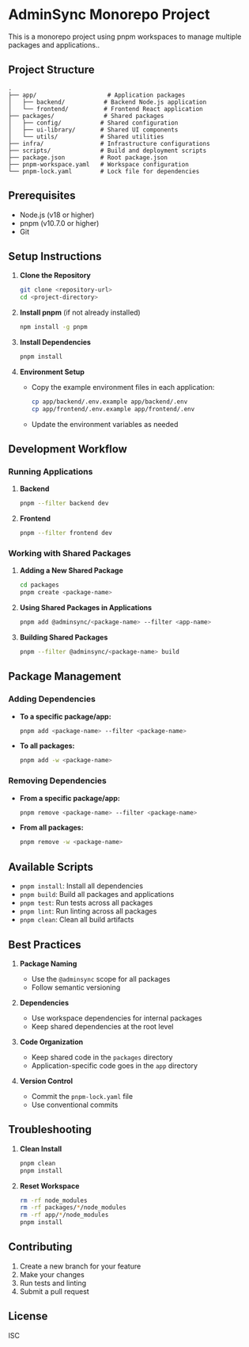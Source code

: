 # AdminSync Monorepo Project

This is a monorepo project using pnpm workspaces to manage multiple packages and applications..

## Project Structure

```
.
├── app/                    # Application packages
│   ├── backend/           # Backend Node.js application
│   └── frontend/          # Frontend React application
├── packages/              # Shared packages
│   ├── config/           # Shared configuration
│   ├── ui-library/       # Shared UI components
│   └── utils/            # Shared utilities
├── infra/                # Infrastructure configurations
├── scripts/              # Build and deployment scripts
├── package.json          # Root package.json
├── pnpm-workspace.yaml   # Workspace configuration
└── pnpm-lock.yaml        # Lock file for dependencies
```

## Prerequisites

- Node.js (v18 or higher)
- pnpm (v10.7.0 or higher)
- Git

## Setup Instructions

1. **Clone the Repository**
   ```bash
   git clone <repository-url>
   cd <project-directory>
   ```

2. **Install pnpm** (if not already installed)
   ```bash
   npm install -g pnpm
   ```

3. **Install Dependencies**
   ```bash
   pnpm install
   ```

4. **Environment Setup**
   - Copy the example environment files in each application:
     ```bash
     cp app/backend/.env.example app/backend/.env
     cp app/frontend/.env.example app/frontend/.env
     ```
   - Update the environment variables as needed

## Development Workflow

### Running Applications

1. **Backend**
   ```bash
   pnpm --filter backend dev
   ```

2. **Frontend**
   ```bash
   pnpm --filter frontend dev
   ```

### Working with Shared Packages

1. **Adding a New Shared Package**
   ```bash
   cd packages
   pnpm create <package-name>
   ```

2. **Using Shared Packages in Applications**
   ```bash
   pnpm add @adminsync/<package-name> --filter <app-name>
   ```

3. **Building Shared Packages**
   ```bash
   pnpm --filter @adminsync/<package-name> build
   ```

## Package Management

### Adding Dependencies

- **To a specific package/app:**
  ```bash
  pnpm add <package-name> --filter <package-name>
  ```

- **To all packages:**
  ```bash
  pnpm add -w <package-name>
  ```

### Removing Dependencies

- **From a specific package/app:**
  ```bash
  pnpm remove <package-name> --filter <package-name>
  ```

- **From all packages:**
  ```bash
  pnpm remove -w <package-name>
  ```

## Available Scripts

- `pnpm install`: Install all dependencies
- `pnpm build`: Build all packages and applications
- `pnpm test`: Run tests across all packages
- `pnpm lint`: Run linting across all packages
- `pnpm clean`: Clean all build artifacts

## Best Practices

1. **Package Naming**
   - Use the `@adminsync` scope for all packages
   - Follow semantic versioning

2. **Dependencies**
   - Use workspace dependencies for internal packages
   - Keep shared dependencies at the root level

3. **Code Organization**
   - Keep shared code in the `packages` directory
   - Application-specific code goes in the `app` directory

4. **Version Control**
   - Commit the `pnpm-lock.yaml` file
   - Use conventional commits

## Troubleshooting

1. **Clean Install**
   ```bash
   pnpm clean
   pnpm install
   ```

2. **Reset Workspace**
   ```bash
   rm -rf node_modules
   rm -rf packages/*/node_modules
   rm -rf app/*/node_modules
   pnpm install
   ```

## Contributing

1. Create a new branch for your feature
2. Make your changes
3. Run tests and linting
4. Submit a pull request

## License

ISC
